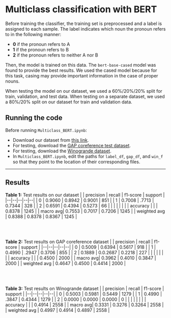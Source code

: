 # Multiclass classification with BERT

Before training the classifier, the training set is preprocessed and a label is assigned to each sample. The label indicates which noun the pronoun refers to in the following manner:
  - **0** if the pronoun refers to A
  - **1** if the pronoun refers to B
  - **2** if the pronoun refers to neither A nor B

Then, the model is trained on this data. The `bert-base-cased` model was found to provide the best results. We used the cased model because for this task, casing may provide important information in the case of proper nouns.

When testing the model on our dataset, we used a 60%/20%/20% split for train, validation, and test data. When testing on a separate dataset, we used a 80%/20% split on our dataset for train and validation data.

## Running the code

Before running `Multiclass_BERT.ipynb`:
  - Download our dataset from [this link](https://github.com/CSE-576-NLP-Pronoun-Resolution/Pronoun-Resolution/blob/master/Dataset/Dataset.csv).
  - For testing, download the [GAP coreference test dataset](https://github.com/google-research-datasets/gap-coreference). 
  - For testing, download the [Winogrande dataset](https://winogrande.allenai.org/).
  - In `Multiclass_BERT.ipynb`, edit the paths for `label_df`, `gap_df`, and `win_f` so that they point to the location of their corresponding files.
  
---  
## Results

**Table 1:** Test results on our dataset
|  | precision | recall | f1-score | support | 
|--|--|--|--|--|
| 0 | 0.9060 | 0.8942 | 0.9001 | 851 |
| 1 | 0.7008 | .7713 | 0.7344 | 328 |
| 2 | 0.6591 | 0.4394 | 0.5273 | 66 |
|  |  |  |  |  |
| accuracy |  |  | 0.8378 | 1245 |
| macro avg| 0.7553 | 0.7017 | 0.7206 | 1245 |
| weighted avg | 0.8388 | 0.8378 | 0.8367 | 1245 |

<br>
<br>

**Table 2:** Test results on GAP coreference dataset
|  | precision | recall | f1-score | support | 
|--|--|--|--|--|
| 0 | 0.5009 | 0.6394 | 0.5617 | 918 |
| 1 | 0.4990 | .2947 | 0.3706 | 855 |
| 2 | 0.1889 | 0.0.2687 | 0.2218 | 227 |
|  |  |  |  |  |
| accuracy |  |  | 0.4500 | 2000 |
| macro avg| 0.3962 | 0.4010 | 0.3847 | 2000 |
| weighted avg | 0.4647 | 0.4500 | 0.4414 | 2000 |

<br>
<br>

**Table 3:** Test results on Winogrande dataset
|  | precision | recall | f1-score | support | 
|--|--|--|--|--|
| 0 | 0.5003 | 0.5981 | 0.5449 | 1279 |
| 1 | 0.4990 | .3847 | 0.4344 | 1279 |
| 2 | 0.0000 | 0.0000 | 0.0000 | 0 |
|  |  |  |  |  |
| accuracy |  |  | 0.4914 | 2558 |
| macro avg| 0.3331 | 0.3276 | 0.3264 | 2558 |
| weighted avg | 0.4997 | 0.4914 | 0.4897 | 2558 |

